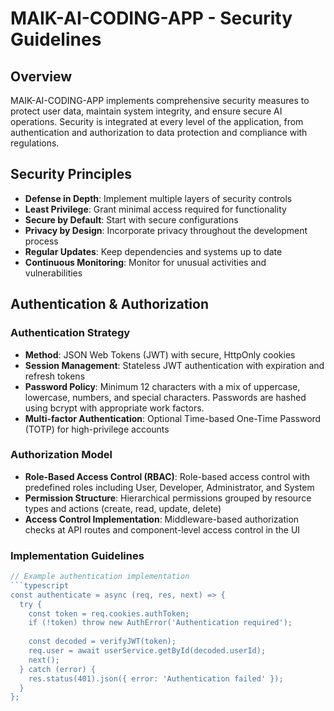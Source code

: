 # MAIK-AI-CODING-APP - Security Guidelines

## Overview

MAIK-AI-CODING-APP implements comprehensive security measures to protect user data, maintain system integrity, and ensure secure AI operations. Security is integrated at every level of the application, from authentication and authorization to data protection and compliance with regulations.

## Security Principles

- **Defense in Depth**: Implement multiple layers of security controls
- **Least Privilege**: Grant minimal access required for functionality
- **Secure by Default**: Start with secure configurations
- **Privacy by Design**: Incorporate privacy throughout the development process
- **Regular Updates**: Keep dependencies and systems up to date
- **Continuous Monitoring**: Monitor for unusual activities and vulnerabilities

## Authentication & Authorization

### Authentication Strategy

- **Method**: JSON Web Tokens (JWT) with secure, HttpOnly cookies
- **Session Management**: Stateless JWT authentication with expiration and refresh tokens
- **Password Policy**: Minimum 12 characters with a mix of uppercase, lowercase, numbers, and special characters. Passwords are hashed using bcrypt with appropriate work factors.
- **Multi-factor Authentication**: Optional Time-based One-Time Password (TOTP) for high-privilege accounts

### Authorization Model

- **Role-Based Access Control (RBAC)**: Role-based access control with predefined roles including User, Developer, Administrator, and System
- **Permission Structure**: Hierarchical permissions grouped by resource types and actions (create, read, update, delete)
- **Access Control Implementation**: Middleware-based authorization checks at API routes and component-level access control in the UI

### Implementation Guidelines

```javascript
// Example authentication implementation
```typescript
const authenticate = async (req, res, next) => {
  try {
    const token = req.cookies.authToken;
    if (!token) throw new AuthError('Authentication required');
    
    const decoded = verifyJWT(token);
    req.user = await userService.getById(decoded.userId);
    next();
  } catch (error) {
    res.status(401).json({ error: 'Authentication failed' });
  }
};
```
